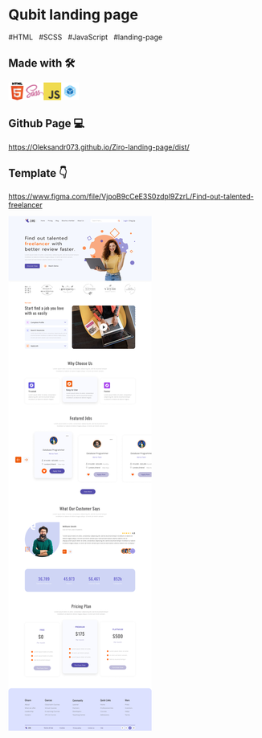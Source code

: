 # Qubit landing page
#HTML&nbsp; &nbsp;#SCSS&nbsp; &nbsp;#JavaScript&nbsp; &nbsp;#landing-page&nbsp;

## Made with 🛠️

<img align="left" alt="HTML5" width="35px" src="https://raw.githubusercontent.com/github/explore/80688e429a7d4ef2fca1e82350fe8e3517d3494d/topics/html/html.png"/>

<img align="left" alt="SASS SCSS" width="35px" src="https://raw.githubusercontent.com/github/explore/80688e429a7d4ef2fca1e82350fe8e3517d3494d/topics/sass/sass.png"/>

<img align="left" alt="JavaScript" width="35px" src="https://raw.githubusercontent.com/github/explore/80688e429a7d4ef2fca1e82350fe8e3517d3494d/topics/javascript/javascript.png"/>

<img alt="Webpack" width="35px" src="https://raw.githubusercontent.com/github/explore/80688e429a7d4ef2fca1e82350fe8e3517d3494d/topics/webpack/webpack.png"/>

## Github Page 💻

https://Oleksandr073.github.io/Ziro-landing-page/dist/

## Template 👇

https://www.figma.com/file/VjpoB9cCeE3S0zdpl9ZzrL/Find-out-talented-freelancer

<img align="left" src="./Ziro-landing-page_1440.jpg"/>